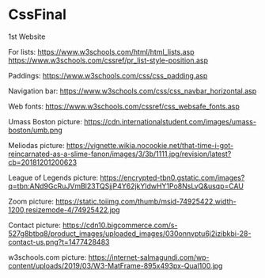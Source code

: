 # CssFinal
1st Website

For lists:
https://www.w3schools.com/html/html_lists.asp 
https://www.w3schools.com/cssref/pr_list-style-position.asp

Paddings:
https://www.w3schools.com/css/css_padding.asp
            
Navigation bar: 
https://www.w3schools.com/css/css_navbar_horizontal.asp

Web fonts:
https://www.w3schools.com/cssref/css_websafe_fonts.asp

Umass Boston picture:
https://cdn.internationalstudent.com/images/umass-boston/umb.png

Meliodas picture:
https://vignette.wikia.nocookie.net/that-time-i-got-reincarnated-as-a-slime-fanon/images/3/3b/1111.jpg/revision/latest?cb=20181201200623

League of Legends picture:
https://encrypted-tbn0.gstatic.com/images?q=tbn:ANd9GcRuJVmBl23TQSjjP4Y62jkYldwHY1Po8NsLvQ&usqp=CAU

Zoom picture:
https://static.toiimg.com/thumb/msid-74925422,width-1200,resizemode-4/74925422.jpg

Contact picture:
https://cdn10.bigcommerce.com/s-527g8btbq8/product_images/uploaded_images/030onnvptu6j2izibkbi-28-contact-us.png?t=1477428483

w3schools.com picture:
https://internet-salmagundi.com/wp-content/uploads/2019/03/W3-MatFrame-895x493px-Qual100.jpg 
